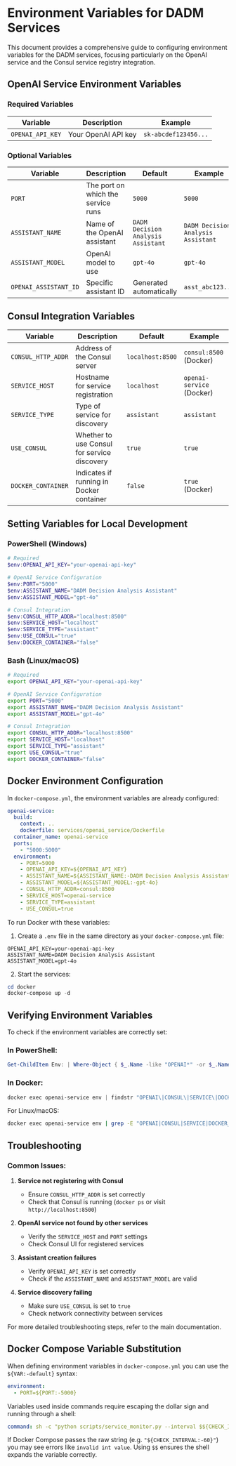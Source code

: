 # Environment Variables for DADM Services

This document provides a comprehensive guide to configuring environment variables for the DADM services, focusing particularly on the OpenAI service and the Consul service registry integration.

## OpenAI Service Environment Variables

### Required Variables

| Variable | Description | Example |
|----------|-------------|---------|
| `OPENAI_API_KEY` | Your OpenAI API key | `sk-abcdef123456...` |

### Optional Variables

| Variable | Description | Default | Example |
|----------|-------------|---------|---------|
| `PORT` | The port on which the service runs | `5000` | `5000` |
| `ASSISTANT_NAME` | Name of the OpenAI assistant | `DADM Decision Analysis Assistant` | `DADM Decision Analysis Assistant` |
| `ASSISTANT_MODEL` | OpenAI model to use | `gpt-4o` | `gpt-4o` |
| `OPENAI_ASSISTANT_ID` | Specific assistant ID | Generated automatically | `asst_abc123...` |

## Consul Integration Variables

| Variable | Description | Default | Example |
|----------|-------------|---------|---------|
| `CONSUL_HTTP_ADDR` | Address of the Consul server | `localhost:8500` | `consul:8500` (Docker) |
| `SERVICE_HOST` | Hostname for service registration | `localhost` | `openai-service` (Docker) |
| `SERVICE_TYPE` | Type of service for discovery | `assistant` | `assistant` |
| `USE_CONSUL` | Whether to use Consul for service discovery | `true` | `true` |
| `DOCKER_CONTAINER` | Indicates if running in Docker container | `false` | `true` (Docker) |

## Setting Variables for Local Development

### PowerShell (Windows)

```powershell
# Required
$env:OPENAI_API_KEY="your-openai-api-key"

# OpenAI Service Configuration
$env:PORT="5000"
$env:ASSISTANT_NAME="DADM Decision Analysis Assistant"
$env:ASSISTANT_MODEL="gpt-4o"

# Consul Integration
$env:CONSUL_HTTP_ADDR="localhost:8500"
$env:SERVICE_HOST="localhost"
$env:SERVICE_TYPE="assistant"
$env:USE_CONSUL="true"
$env:DOCKER_CONTAINER="false"
```

### Bash (Linux/macOS)

```bash
# Required
export OPENAI_API_KEY="your-openai-api-key"

# OpenAI Service Configuration
export PORT="5000"
export ASSISTANT_NAME="DADM Decision Analysis Assistant"
export ASSISTANT_MODEL="gpt-4o"

# Consul Integration
export CONSUL_HTTP_ADDR="localhost:8500"
export SERVICE_HOST="localhost"
export SERVICE_TYPE="assistant"
export USE_CONSUL="true"
export DOCKER_CONTAINER="false"
```

## Docker Environment Configuration

In `docker-compose.yml`, the environment variables are already configured:

```yaml
openai-service:
  build:
    context: ..
    dockerfile: services/openai_service/Dockerfile
  container_name: openai-service
  ports:
    - "5000:5000"
  environment:
    - PORT=5000
    - OPENAI_API_KEY=${OPENAI_API_KEY}
    - ASSISTANT_NAME=${ASSISTANT_NAME:-DADM Decision Analysis Assistant}
    - ASSISTANT_MODEL=${ASSISTANT_MODEL:-gpt-4o}
    - CONSUL_HTTP_ADDR=consul:8500
    - SERVICE_HOST=openai-service
    - SERVICE_TYPE=assistant
    - USE_CONSUL=true
```

To run Docker with these variables:

1. Create a `.env` file in the same directory as your `docker-compose.yml` file:

```
OPENAI_API_KEY=your-openai-api-key
ASSISTANT_NAME=DADM Decision Analysis Assistant
ASSISTANT_MODEL=gpt-4o
```

2. Start the services:

```powershell
cd docker
docker-compose up -d
```

## Verifying Environment Variables

To check if the environment variables are correctly set:

### In PowerShell:

```powershell
Get-ChildItem Env: | Where-Object { $_.Name -like "OPENAI*" -or $_.Name -like "CONSUL*" -or $_.Name -like "SERVICE*" }
```

### In Docker:

```powershell
docker exec openai-service env | findstr "OPENAI\|CONSUL\|SERVICE\|DOCKER_CONTAINER"
```

For Linux/macOS:
```bash
docker exec openai-service env | grep -E "OPENAI|CONSUL|SERVICE|DOCKER_CONTAINER"
```

## Troubleshooting

### Common Issues:

1. **Service not registering with Consul**
   - Ensure `CONSUL_HTTP_ADDR` is set correctly
   - Check that Consul is running (`docker ps` or visit `http://localhost:8500`)

2. **OpenAI service not found by other services**
   - Verify the `SERVICE_HOST` and `PORT` settings
   - Check Consul UI for registered services

3. **Assistant creation failures**
   - Verify `OPENAI_API_KEY` is set correctly
   - Check if the `ASSISTANT_NAME` and `ASSISTANT_MODEL` are valid

4. **Service discovery failing**
   - Make sure `USE_CONSUL` is set to `true`
   - Check network connectivity between services

For more detailed troubleshooting steps, refer to the main documentation.

## Docker Compose Variable Substitution

When defining environment variables in `docker-compose.yml` you can use the
`${VAR:-default}` syntax:

```yaml
environment:
  - PORT=${PORT:-5000}
```

Variables used inside commands require escaping the dollar sign and running
through a shell:

```yaml
command: sh -c "python scripts/service_monitor.py --interval $${CHECK_INTERVAL:-60}"
```

If Docker Compose passes the raw string (e.g. `"${CHECK_INTERVAL:-60}"`) you
may see errors like `invalid int value`. Using `$$` ensures the shell expands the
variable correctly.
